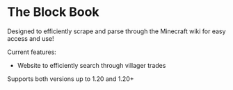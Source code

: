 # The Block Book
Designed to efficiently scrape and parse through the Minecraft wiki for easy access and use!

Current features:
- Website to efficiently search through villager trades

Supports both versions up to 1.20 and 1.20+ 


